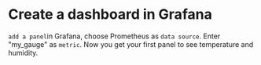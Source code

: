 # Create a dashboard in Grafana

`add a panel`in Grafana, choose Prometheus as `data source`. Enter "my\_gauge" as `metric`. Now you get your first panel to see temperature and humidity.